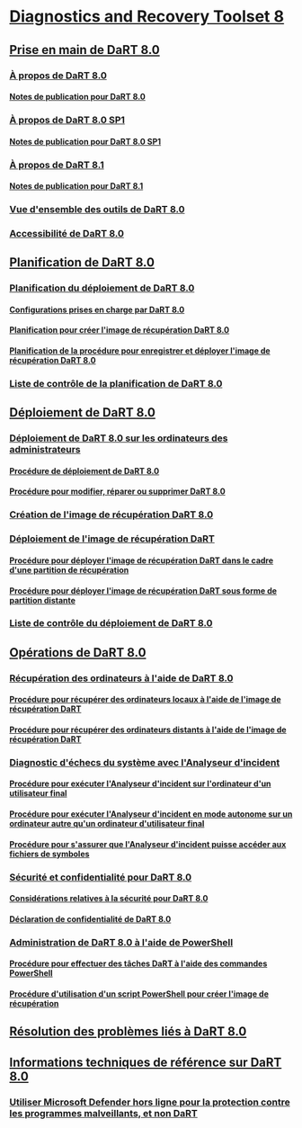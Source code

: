 # [Diagnostics and Recovery Toolset 8](index.md)
## [Prise en main de DaRT 8.0](getting-started-with-dart-80-dart-8.md)
### [À propos de DaRT 8.0](about-dart-80-dart-8.md)
#### [Notes de publication pour DaRT 8.0](release-notes-for-dart-80--dart-8.md)
### [À propos de DaRT 8.0 SP1](about-dart-80-sp1.md)
#### [Notes de publication pour DaRT 8.0 SP1](release-notes-for-dart-80-sp1.md)
### [À propos de DaRT 8.1](about-dart-81.md)
#### [Notes de publication pour DaRT 8.1](release-notes-for-dart-81.md)
### [Vue d'ensemble des outils de DaRT 8.0](overview-of-the-tools-in-dart-80-dart-8.md)
### [Accessibilité de DaRT 8.0](accessibility-for-dart-80-dart-8.md)
## [Planification de DaRT 8.0](planning-for-dart-80-dart-8.md)
### [Planification du déploiement de DaRT 8.0](planning-to-deploy-dart-80-dart-8.md)
#### [Configurations prises en charge par DaRT 8.0](dart-80-supported-configurations-dart-8.md)
#### [Planification pour créer l'image de récupération DaRT 8.0](planning-to-create-the-dart-80-recovery-image-dart-8.md)
#### [Planification de la procédure pour enregistrer et déployer l'image de récupération DaRT 8.0](planning-how-to-save-and-deploy-the-dart-80-recovery-image-dart-8.md)
### [Liste de contrôle de la planification de DaRT 8.0](dart-80-planning-checklist-dart-8.md)
## [Déploiement de DaRT 8.0](deploying-dart-80-dart-8.md)
### [Déploiement de DaRT 8.0 sur les ordinateurs des administrateurs](deploying-dart-80-to-administrator-computers-dart-8.md)
#### [Procédure de déploiement de DaRT 8.0](how-to-deploy-dart-80-dart-8.md)
#### [Procédure pour modifier, réparer ou supprimer DaRT 8.0](how-to-change-repair-or-remove-dart-80-dart-8.md)
### [Création de l'image de récupération DaRT 8.0](creating-the-dart-80-recovery-image-dart-8.md)
### [Déploiement de l'image de récupération DaRT](deploying-the-dart-recovery-image-dart-8.md)
#### [Procédure pour déployer l'image de récupération DaRT dans le cadre d'une partition de récupération](how-to-deploy-the-dart-recovery-image-as-part-of-a-recovery-partition-dart-8.md)
#### [Procédure pour déployer l'image de récupération DaRT sous forme de partition distante](how-to-deploy-the-dart-recovery-image-as-a-remote-partition-dart-8.md)
### [Liste de contrôle du déploiement de DaRT 8.0](dart-80-deployment-checklist-dart-8.md)
## [Opérations de DaRT 8.0](operations-for-dart-80-dart-8.md)
### [Récupération des ordinateurs à l'aide de DaRT 8.0](recovering-computers-using-dart-80-dart-8.md)
#### [Procédure pour récupérer des ordinateurs locaux à l'aide de l'image de récupération DaRT](how-to-recover-local-computers-by-using-the-dart-recovery-image-dart-8.md)
#### [Procédure pour récupérer des ordinateurs distants à l'aide de l'image de récupération DaRT](how-to-recover-remote-computers-by-using-the-dart-recovery-image-dart-8.md)
### [Diagnostic d'échecs du système avec l'Analyseur d'incident](diagnosing-system-failures-with-crash-analyzer--dart-8.md)
#### [Procédure pour exécuter l'Analyseur d'incident sur l'ordinateur d'un utilisateur final](how-to-run-the-crash-analyzer-on-an-end-user-computer-dart-8.md)
#### [Procédure pour exécuter l'Analyseur d'incident en mode autonome sur un ordinateur autre qu'un ordinateur d'utilisateur final](how-to-run-the-crash-analyzer-in-stand-alone-mode-on-a-computer-other-than-an-end-user-computer-dart-8.md)
#### [Procédure pour s'assurer que l'Analyseur d'incident puisse accéder aux fichiers de symboles](how-to-ensure-that-crash-analyzer-can-access-symbol-files.md)
### [Sécurité et confidentialité pour DaRT 8.0](security-and-privacy-for-dart-80-dart-8.md)
#### [Considérations relatives à la sécurité pour DaRT 8.0](security-considerations-for-dart-80--dart-8.md)
#### [Déclaration de confidentialité de DaRT 8.0](dart-80-privacy-statement-dart-8.md)
### [Administration de DaRT 8.0 à l'aide de PowerShell](administering-dart-80-using-powershell-dart-8.md)
#### [Procédure pour effectuer des tâches DaRT à l'aide des commandes PowerShell](how-to-perform-dart-tasks-by-using-powershell-commands-dart-8.md)
#### [Procédure d'utilisation d'un script PowerShell pour créer l'image de récupération](how-to-use-a-powershell-script-to-create-the-recovery-image-dart-8.md)
## [Résolution des problèmes liés à DaRT 8.0](troubleshooting-dart-80-dart-8.md)
## [Informations techniques de référence sur DaRT 8.0](technical-reference-for-dart-80-new-ia.md)
### [Utiliser Microsoft Defender hors ligne pour la protection contre les programmes malveillants, et non DaRT ](use-windows-defender-offline-wdo-for-malware-protection-not-dart.md)

